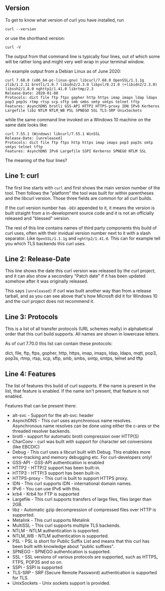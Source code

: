 ## Version

To get to know what version of curl you have installed, run

    curl --version

or use the shorthand version:

    curl -V

The output from that command line is typically four lines, out of which some
will be rather long and might very well wrap in your terminal window.

An example output from a Debian Linux as of June 2020:

    curl 7.68.0 (x86_64-pc-linux-gnu) libcurl/7.68.0 OpenSSL/1.1.1g zlib/1.2.11 brotli/1.0.7 libidn2/2.3.0 libpsl/0.21.0 (+libidn2/2.3.0) libssh2/1.8.0 nghttp2/1.41.0 librtmp/2.3
    Release-Date: 2020-01-08
    Protocols: dict file ftp ftps gopher http https imap imaps ldap ldaps pop3 pop3s rtmp rtsp scp sftp smb smbs smtp smtps telnet tftp 
    Features: AsynchDNS brotli GSS-API HTTP2 HTTPS-proxy IDN IPv6 Kerberos Largefile libz NTLM NTLM_WB PSL SPNEGO SSL TLS-SRP UnixSockets

while the same command line invoked on a Windows 10 machine on the same date looks like:

    curl 7.55.1 (Windows) libcurl/7.55.1 WinSSL
    Release-Date: [unreleased]
    Protocols: dict file ftp ftps http https imap imaps pop3 pop3s smtp smtps telnet tftp
    Features: AsynchDNS IPv6 Largefile SSPI Kerberos SPNEGO NTLM SSL
    
The meaning of the four lines?

## Line 1: curl

The first line starts with `curl` and first shows the main version number of
the tool. Then follows the "platform" the tool was built for within
parentheses and the libcurl version. Those three fields are common for all
curl builds.

If the curl version number has `-DEV` appended to it, it means the version is
built straight from a in-development source code and it is not an officially
released and "blessed" version.

The rest of this line contains names of third party components this build of
curl uses, often with their invidual version number next to it with a slash
separator. Like `OpenSSL/1.1.1g` and `nghttp2/1.41.0`. This can for example
tell you which TLS backends this curl uses.

## Line 2: Release-Date

This line shows the date this curl version was released by the curl project,
and it can also show a secondary "Patch date" if it has been updated somehow
after it was originally released.

This says `[unreleased]` if curl was built another way than from a release
tarball, and as you can see above that's how Microsft did it for Windows 10
and the curl project does not recommend it.

## Line 3: Protocols

This is a list of all transfer protocols (URL schemes really) in alphabetical
order that this curl build supports. All names are shown in lowercase letters.

As of curl 7.70.0 this list can contain these protocols:

dict, file, ftp, ftps, gopher, http, https, imap, imaps, ldap, ldaps, mqtt,
pop3, pop3s, rtmp, rtsp, scp, sftp, smb, smbs, smtp, smtps, telnet and tftp

## Line 4: Features

The list of features this build of curl supports. If the name is present in
the list, that feature is enabled. If the name isn't present, that feature is
not enabled.

Features that can be present there:

 - alt-svc - Support for the alt-svc: header
 - AsynchDNS - This curl uses asynchronous name resolves. Asynchronous name resolves can be done using either the c-ares or the threaded resolver backends.
 - brotli - support for automatic brotli compression over HTTP(S)
 - CharConv - curl was built with support for character set conversions (like EBCDIC)
 - Debug - This curl uses a libcurl built with Debug. This enables more error-tracking and memory debugging etc. For curl-developers only!
 - GSS-API - GSS-API authentication is enabled
 - HTTP2 - HTTP/2 support has been built-in.
 - HTTP3 - HTTP/3 support has been built-in.
 - HTTPS-proxy - This curl is built to support HTTPS proxy.
 - IDN - This curl supports IDN - international domain names.
 - IPv6 - You can use IPv6 with this.
 - krb4 - Krb4 for FTP is supported
 - Largefile - This curl supports transfers of large files, files larger than 2GB.
 - libz - Automatic gzip decompression of compressed files over HTTP is supported.
 - Metalink - This curl supports Metalink
 - MultiSSL - This curl supports multiple TLS backends.
 - NTLM - NTLM authentication is supported.
 - NTLM_WB - NTLM authentication is supported.
 - PSL - PSL is short for Public Suffix List and means that this curl has been built with knowledge about "public suffixes".
 - SPNEGO - SPNEGO authentication is supported.
 - SSL - SSL versions of various protocols are supported, such as HTTPS, FTPS, POP3S and so on.
 - SSPI - SSPI is supported
 - TLS-SRP - SRP (Secure Remote Password) authentication is supported for TLS.
 - UnixSockets - Unix sockets support is provided.
